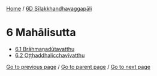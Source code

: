 
[Home](/) / [6D Sīlakkhandhavaggapāḷi](/tipitaka/6D.md)

# 6 Mahālisutta

* [6.1 Brāhmaṇadūtavatthu](/tipitaka/6D/6/6.1.md)
* [6.2 Oṭṭhaddhalicchavīvatthu](/tipitaka/6D/6/6.2.md)

[Go to previous page](/tipitaka/6D/5/5.7.md) / [Go to parent page](/tipitaka/6D/0.md) / [Go to next page](/tipitaka/6D/6/6.1.md)


